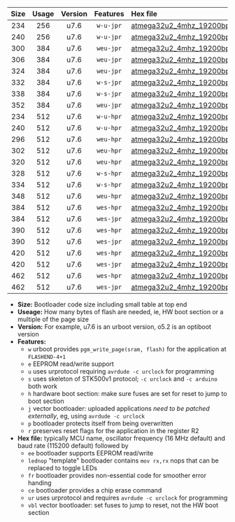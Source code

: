 |Size|Usage|Version|Features|Hex file|
|:-:|:-:|:-:|:-:|:--|
|234|256|u7.6|`w-u-jpr`|[atmega32u2_4mhz_19200bps_ur_vbl.hex](https://raw.githubusercontent.com/stefanrueger/urboot/main//atmega32u2_4mhz_19200bps_ur_vbl.hex)|
|240|256|u7.6|`w-u-jpr`|[atmega32u2_4mhz_19200bps_lednop_ur_vbl.hex](https://raw.githubusercontent.com/stefanrueger/urboot/main//atmega32u2_4mhz_19200bps_lednop_ur_vbl.hex)|
|300|384|u7.6|`weu-jpr`|[atmega32u2_4mhz_19200bps_ee_ur_vbl.hex](https://raw.githubusercontent.com/stefanrueger/urboot/main//atmega32u2_4mhz_19200bps_ee_ur_vbl.hex)|
|306|384|u7.6|`weu-jpr`|[atmega32u2_4mhz_19200bps_ee_lednop_ur_vbl.hex](https://raw.githubusercontent.com/stefanrueger/urboot/main//atmega32u2_4mhz_19200bps_ee_lednop_ur_vbl.hex)|
|324|384|u7.6|`weu-jpr`|[atmega32u2_4mhz_19200bps_ee_lednop_fr_ur_vbl.hex](https://raw.githubusercontent.com/stefanrueger/urboot/main//atmega32u2_4mhz_19200bps_ee_lednop_fr_ur_vbl.hex)|
|332|384|u7.6|`w-s-jpr`|[atmega32u2_4mhz_19200bps_vbl.hex](https://raw.githubusercontent.com/stefanrueger/urboot/main//atmega32u2_4mhz_19200bps_vbl.hex)|
|338|384|u7.6|`w-s-jpr`|[atmega32u2_4mhz_19200bps_lednop_vbl.hex](https://raw.githubusercontent.com/stefanrueger/urboot/main//atmega32u2_4mhz_19200bps_lednop_vbl.hex)|
|352|384|u7.6|`weu-jpr`|[atmega32u2_4mhz_19200bps_ee_lednop_fr_ce_ur_vbl.hex](https://raw.githubusercontent.com/stefanrueger/urboot/main//atmega32u2_4mhz_19200bps_ee_lednop_fr_ce_ur_vbl.hex)|
|234|512|u7.6|`w-u-hpr`|[atmega32u2_4mhz_19200bps_ur.hex](https://raw.githubusercontent.com/stefanrueger/urboot/main//atmega32u2_4mhz_19200bps_ur.hex)|
|240|512|u7.6|`w-u-hpr`|[atmega32u2_4mhz_19200bps_lednop_ur.hex](https://raw.githubusercontent.com/stefanrueger/urboot/main//atmega32u2_4mhz_19200bps_lednop_ur.hex)|
|296|512|u7.6|`weu-hpr`|[atmega32u2_4mhz_19200bps_ee_ur.hex](https://raw.githubusercontent.com/stefanrueger/urboot/main//atmega32u2_4mhz_19200bps_ee_ur.hex)|
|302|512|u7.6|`weu-hpr`|[atmega32u2_4mhz_19200bps_ee_lednop_ur.hex](https://raw.githubusercontent.com/stefanrueger/urboot/main//atmega32u2_4mhz_19200bps_ee_lednop_ur.hex)|
|320|512|u7.6|`weu-hpr`|[atmega32u2_4mhz_19200bps_ee_lednop_fr_ur.hex](https://raw.githubusercontent.com/stefanrueger/urboot/main//atmega32u2_4mhz_19200bps_ee_lednop_fr_ur.hex)|
|328|512|u7.6|`w-s-hpr`|[atmega32u2_4mhz_19200bps.hex](https://raw.githubusercontent.com/stefanrueger/urboot/main//atmega32u2_4mhz_19200bps.hex)|
|334|512|u7.6|`w-s-hpr`|[atmega32u2_4mhz_19200bps_lednop.hex](https://raw.githubusercontent.com/stefanrueger/urboot/main//atmega32u2_4mhz_19200bps_lednop.hex)|
|348|512|u7.6|`weu-hpr`|[atmega32u2_4mhz_19200bps_ee_lednop_fr_ce_ur.hex](https://raw.githubusercontent.com/stefanrueger/urboot/main//atmega32u2_4mhz_19200bps_ee_lednop_fr_ce_ur.hex)|
|384|512|u7.6|`wes-hpr`|[atmega32u2_4mhz_19200bps_ee.hex](https://raw.githubusercontent.com/stefanrueger/urboot/main//atmega32u2_4mhz_19200bps_ee.hex)|
|384|512|u7.6|`wes-jpr`|[atmega32u2_4mhz_19200bps_ee_vbl.hex](https://raw.githubusercontent.com/stefanrueger/urboot/main//atmega32u2_4mhz_19200bps_ee_vbl.hex)|
|390|512|u7.6|`wes-hpr`|[atmega32u2_4mhz_19200bps_ee_lednop.hex](https://raw.githubusercontent.com/stefanrueger/urboot/main//atmega32u2_4mhz_19200bps_ee_lednop.hex)|
|390|512|u7.6|`wes-jpr`|[atmega32u2_4mhz_19200bps_ee_lednop_vbl.hex](https://raw.githubusercontent.com/stefanrueger/urboot/main//atmega32u2_4mhz_19200bps_ee_lednop_vbl.hex)|
|420|512|u7.6|`wes-hpr`|[atmega32u2_4mhz_19200bps_ee_lednop_fr.hex](https://raw.githubusercontent.com/stefanrueger/urboot/main//atmega32u2_4mhz_19200bps_ee_lednop_fr.hex)|
|420|512|u7.6|`wes-jpr`|[atmega32u2_4mhz_19200bps_ee_lednop_fr_vbl.hex](https://raw.githubusercontent.com/stefanrueger/urboot/main//atmega32u2_4mhz_19200bps_ee_lednop_fr_vbl.hex)|
|462|512|u7.6|`wes-hpr`|[atmega32u2_4mhz_19200bps_ee_lednop_fr_ce.hex](https://raw.githubusercontent.com/stefanrueger/urboot/main//atmega32u2_4mhz_19200bps_ee_lednop_fr_ce.hex)|
|462|512|u7.6|`wes-jpr`|[atmega32u2_4mhz_19200bps_ee_lednop_fr_ce_vbl.hex](https://raw.githubusercontent.com/stefanrueger/urboot/main//atmega32u2_4mhz_19200bps_ee_lednop_fr_ce_vbl.hex)|

- **Size:** Bootloader code size including small table at top end
- **Useage:** How many bytes of flash are needed, ie, HW boot section or a multiple of the page size
- **Version:** For example, u7.6 is an urboot version, o5.2 is an optiboot version
- **Features:**
  + `w` urboot provides `pgm_write_page(sram, flash)` for the application at `FLASHEND-4+1`
  + `e` EEPROM read/write support
  + `u` uses urprotocol requiring `avrdude -c urclock` for programming
  + `s` uses skeleton of STK500v1 protocol; `-c urclock` and `-c arduino` both work
  + `h` hardware boot section: make sure fuses are set for reset to jump to boot section
  + `j` vector bootloader: uploaded applications *need to be patched externally*, eg, using `avrdude -c urclock`
  + `p` bootloader protects itself from being overwritten
  + `r` preserves reset flags for the application in the register R2
- **Hex file:** typically MCU name, oscillator frequency (16 MHz default) and baud rate (115200 default) followed by
  + `ee` bootloader supports EEPROM read/write
  + `lednop` "template" bootloader contains `mov rx,rx` nops that can be replaced to toggle LEDs
  + `fr` bootloader provides non-essential code for smoother error handing
  + `ce` bootloader provides a chip erase command
  + `ur` uses urprotocol and requires `avrdude -c urclock` for programming
  + `vbl` vector bootloader: set fuses to jump to reset, not the HW boot section
